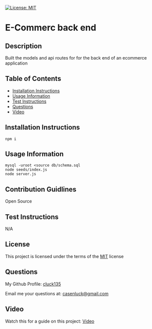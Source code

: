[![License: MIT](https://img.shields.io/badge/License-MIT-yellow)](https://opensource.org/licenses/MIT)
# E-Commerc back end

## Description
Built the models and api routes for for the back end of an ecommerce application

## Table of Contents
- [Installation Instructions](#installation-instructions)
- [Usage Information](#usage-information)
- [Test Instructions](#test-instructions)
- [Questions](#questions)
- [Video](#video)

## Installation Instructions
```
npm i
```
## Usage Information
```
mysql -uroot <source db/schema.sql
node seeds/index.js	
node server.js
```
## Contribution Guidlines
Open Source

## Test Instructions
N/A

## License
This project is licensed under the terms of the [MIT](https://opensource.org/licenses/MIT) license

## Questions
My Github Profile: [cluck135](https://github.com/cluck135)

Email me your questions at: [casenluck@gmail.com](mailto:casenluck@gmail.com)

## Video
Watch this for a guide on this project: [Video](https://watch.screencastify.com/v/D5JPvk8AcWUD1e5HgLib)
